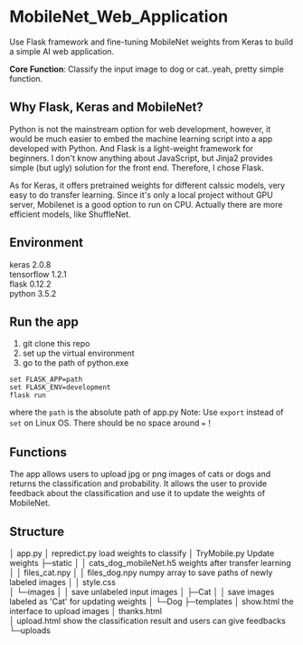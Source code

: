 # MobileNet_Web_Application
Use Flask framework and fine-tuning MobileNet weights from Keras to build a simple AI web application.

**Core Function**: Classify the input image to dog or cat..yeah, pretty simple function.

## Why Flask, Keras and MobileNet?

Python is not the mainstream option for web development, however, it would be much easier to embed the machine learning script into a app developed with Python. And Flask is a light-weight framework for beginners. I don't know anything about JavaScript, but Jinja2 provides simple (but ugly) solution for the front end. Therefore, I chose Flask.

As for Keras, it offers pretrained weights for different calssic models, very easy to do transfer learning. Since it's only a local project without GPU server, Mobilenet is a good option to run on CPU. Actually there are more efficient models, like ShuffleNet.


## Environment
keras                     2.0.8  
tensorflow                1.2.1  
flask                     0.12.2  
python                    3.5.2

## Run the app
1. git clone this repo
2. set up the virtual environment
3. go to the path of python.exe
```
set FLASK_APP=path
set FLASK_ENV=development
flask run
``` 
where the `path` is the absolute path of app.py
Note: Use `export` instead of `set` on Linux OS. There should be no space around `=`！

## Functions
The app allows users to upload jpg or png images of cats or dogs and returns the classification and probability. It allows the user to provide feedback about the classification and use it to update the weights of MobileNet.

## Structure
│  app.py
│  repredict.py                       load weights to classify
│  TryMobile.py                       Update weights
├─static
│  │  cats_dog_mobileNet.h5           weights after transfer learning
│  │  files_cat.npy
│  │  files_dog.npy                   numpy array to save paths of newly labeled images
│  │  style.css                        
│  └─images
│      │                              save unlabeled input images
│      ├─Cat
│      │                              save images labeled as 'Cat' for updating weights
│      └─Dog
├─templates
│      show.html                      the interface to upload images
│      thanks.html                    
│      upload.html                    show the classification result and users can give feedbacks
└─uploads                             


